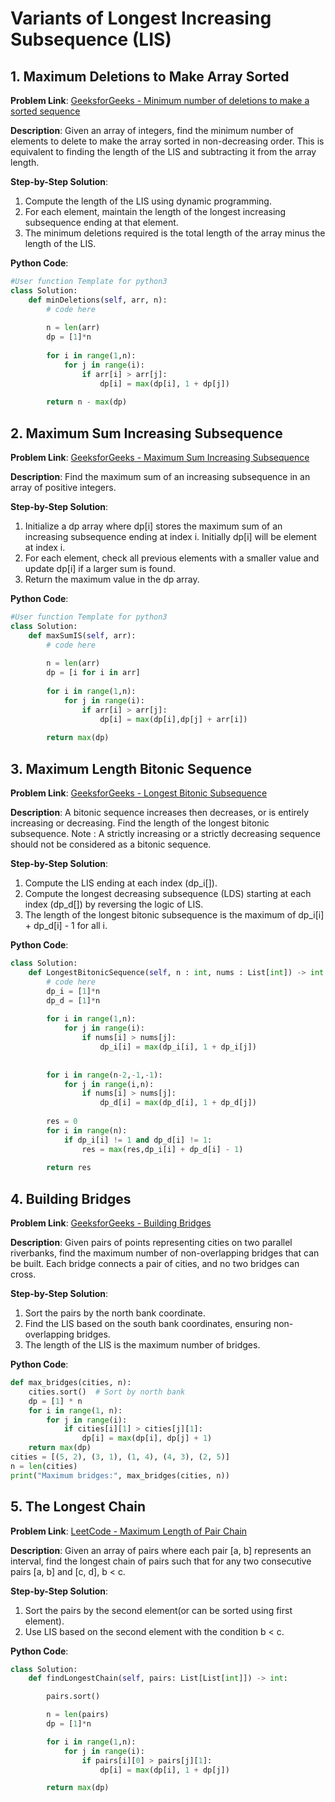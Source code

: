 # Variants of Longest Increasing Subsequence (LIS)

## 1. Maximum Deletions to Make Array Sorted

**Problem Link**: [GeeksforGeeks - Minimum number of deletions to make a sorted sequence](https://www.geeksforgeeks.org/problems/minimum-number-of-deletions-to-make-a-sorted-sequence3248/1)

**Description**: Given an array of integers, find the minimum number of elements to delete to make the array sorted in non-decreasing order. This is equivalent to finding the length of the LIS and subtracting it from the array length.

**Step-by-Step Solution**:
1. Compute the length of the LIS using dynamic programming.
2. For each element, maintain the length of the longest increasing subsequence ending at that element.
3. The minimum deletions required is the total length of the array minus the length of the LIS.

**Python Code**:
```python
#User function Template for python3
class Solution:
	def minDeletions(self, arr, n):
		# code here
		
		n = len(arr)
		dp = [1]*n
		
		for i in range(1,n):
			for j in range(i):
				if arr[i] > arr[j]:
					dp[i] = max(dp[i], 1 + dp[j])
		             
		return n - max(dp)
```

## 2. Maximum Sum Increasing Subsequence

**Problem Link**: [GeeksforGeeks - Maximum Sum Increasing Subsequence](https://www.geeksforgeeks.org/problems/maximum-sum-increasing-subsequence4749/1)

**Description**: Find the maximum sum of an increasing subsequence in an array of positive integers.

**Step-by-Step Solution**:
1. Initialize a dp array where dp[i] stores the maximum sum of an increasing subsequence ending at index i. Initially dp[i] will be element at index i.
2. For each element, check all previous elements with a smaller value and update dp[i] if a larger sum is found.
3. Return the maximum value in the dp array.

**Python Code**:
```python
#User function Template for python3
class Solution:
	def maxSumIS(self, arr):
		# code here
		
		n = len(arr)
		dp = [i for i in arr]
		
		for i in range(1,n):
		    for j in range(i):
		        if arr[i] > arr[j]:
		            dp[i] = max(dp[i],dp[j] + arr[i])
		            
		return max(dp)
```

## 3. Maximum Length Bitonic Sequence

**Problem Link**: [GeeksforGeeks - Longest Bitonic Subsequence](https://www.geeksforgeeks.org/problems/longest-bitonic-subsequence0824/1)

**Description**: A bitonic sequence increases then decreases, or is entirely increasing or decreasing. Find the length of the longest bitonic subsequence.
Note : A strictly increasing or a strictly decreasing sequence should not be considered as a bitonic sequence.

**Step-by-Step Solution**:
1. Compute the LIS ending at each index (dp_i[]).
2. Compute the longest decreasing subsequence (LDS) starting at each index (dp_d[]) by reversing the logic of LIS.
3. The length of the longest bitonic subsequence is the maximum of dp_i[i] + dp_d[i] - 1 for all i.

**Python Code**:
```python
class Solution:
    def LongestBitonicSequence(self, n : int, nums : List[int]) -> int:
        # code here
		dp_i = [1]*n
		dp_d = [1]*n
		
		for i in range(1,n):
			for j in range(i):
				if nums[i] > nums[j]:
					dp_i[i] = max(dp_i[i], 1 + dp_i[j])
		            
		            
		for i in range(n-2,-1,-1):
			for j in range(i,n):
				if nums[i] > nums[j]:
					dp_d[i] = max(dp_d[i], 1 + dp_d[j])
		            	            
		res = 0 
		for i in range(n):
			if dp_i[i] != 1 and dp_d[i] != 1:
				res = max(res,dp_i[i] + dp_d[i] - 1)
		 
		return res
```

## 4. Building Bridges

**Problem Link**: [GeeksforGeeks - Building Bridges](https://www.geeksforgeeks.org/dynamic-programming-building-bridges/)

**Description**: Given pairs of points representing cities on two parallel riverbanks, find the maximum number of non-overlapping bridges that can be built. Each bridge connects a pair of cities, and no two bridges can cross.

**Step-by-Step Solution**:
1. Sort the pairs by the north bank coordinate.
2. Find the LIS based on the south bank coordinates, ensuring non-overlapping bridges.
3. The length of the LIS is the maximum number of bridges.

**Python Code**:
```python
def max_bridges(cities, n):
    cities.sort()  # Sort by north bank
    dp = [1] * n
    for i in range(1, n):
        for j in range(i):
            if cities[i][1] > cities[j][1]:
                dp[i] = max(dp[i], dp[j] + 1)
    return max(dp)
cities = [(5, 2), (3, 1), (1, 4), (4, 3), (2, 5)]
n = len(cities)
print("Maximum bridges:", max_bridges(cities, n))
```

## 5. The Longest Chain

**Problem Link**: [LeetCode - Maximum Length of Pair Chain](https://leetcode.com/problems/maximum-length-of-pair-chain/)

**Description**: Given an array of pairs where each pair [a, b] represents an interval, find the longest chain of pairs such that for any two consecutive pairs [a, b] and [c, d], b < c.

**Step-by-Step Solution**:
1. Sort the pairs by the second element(or can be sorted using first element).
2. Use LIS based on the second element with the condition b < c.

**Python Code**:
```python
class Solution:
    def findLongestChain(self, pairs: List[List[int]]) -> int:

        pairs.sort()

        n = len(pairs)
        dp = [1]*n

        for i in range(1,n):
            for j in range(i):
                if pairs[i][0] > pairs[j][1]:
                    dp[i] = max(dp[i], 1 + dp[j])

        return max(dp)
```
